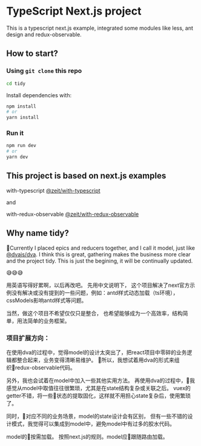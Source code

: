 # TypeScript Next.js project

This is a typescript next.js example, integrated some modules like less, ant design and redux-observable.

## How to start?

### Using `git clone` this repo

```bash
cd tidy
```

Install dependencies with:

```bash
npm install
# or
yarn install
```

### Run it

```bash
npm run dev
# or
yarn dev
```

## This project is based on next.js examples

with-typescript [@zeit/with-typescript](https://github.com/zeit/next.js/tree/canary/examples/with-typescript) 

and 

with-redux-observable [@zeit/with-redux-observable](https://github.com/zeit/next.js/tree/canary/examples/with-redux-observable)


## Why name tidy?
Currently I placed epics and reducers together, and I call it model, just like [@dvajs/dva](https://github.com/dvajs/dva).
I think this is great, gathering makes the business more clear and the project tidy.
This is just the begining, it will be continually updated.


😅😅😅

用英语写得好累啊，以后再改吧。
先用中文说明下，
这个项目解决了next官方示例没有解决或没有提到的一些问题，例如：antd样式动态加载（ts环境），cssModels影响antd样式等问题。

当然，做这个项目不希望仅仅只是整合，
也希望能够成为一个高效率，结构简单，用法简单的业务框架。

### 项目扩展方向：


在使用dva的过程中，觉得model的设计太突出了，把react项目中零碎的业务逻辑都整合起来，业务变得清晰易维护。
所以，我想试着用dva的形式来组织redux-observable代码。


另外，我也会试着在model中加入一些其他实用方法。
再使用dva的过程中，我感觉从model中取值往往很繁琐，尤其是在state结构复杂或关联之后。
vuex的getter不错，将一些状态的提取固化，这样就不用担心state复杂后，使用繁琐了。


同时，对应不同的业务场景，model的state设计会有区别，
但有一些不错的设计模式，我觉得可以集成到model中，避免model中有过多的胶水代码。


model的按需加载。
按照next.js的规则。model应跟随路由加载。
